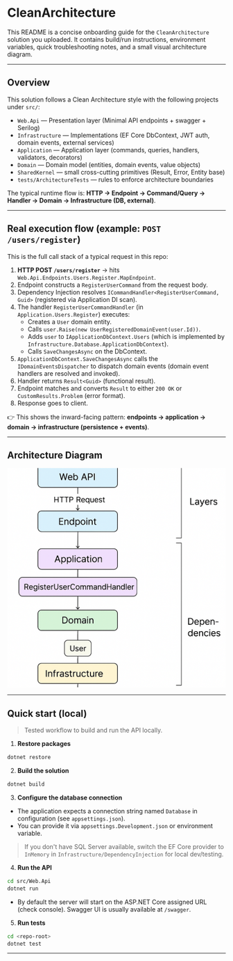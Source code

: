 # CleanArchitecture

This README is a concise onboarding guide for the `CleanArchitecture` solution you uploaded. It contains build/run instructions, environment variables, quick troubleshooting notes, and a small visual architecture diagram.

---

## Overview
This solution follows a Clean Architecture style with the following projects under `src/`:

- `Web.Api` — Presentation layer (Minimal API endpoints + swagger + Serilog)
- `Infrastructure` — Implementations (EF Core DbContext, JWT auth, domain events, external services)
- `Application` — Application layer (commands, queries, handlers, validators, decorators)
- `Domain` — Domain model (entities, domain events, value objects)
- `SharedKernel` — small cross-cutting primitives (Result, Error, Entity base)
- `tests/ArchitectureTests` — rules to enforce architecture boundaries

The typical runtime flow is: **HTTP → Endpoint → Command/Query → Handler → Domain → Infrastructure (DB, external)**.

---

## Real execution flow (example: `POST /users/register`)

This is the full call stack of a typical request in this repo:

1. **HTTP POST `/users/register`** → hits `Web.Api.Endpoints.Users.Register.MapEndpoint`.
2. Endpoint constructs a `RegisterUserCommand` from the request body.
3. Dependency Injection resolves `ICommandHandler<RegisterUserCommand, Guid>` (registered via Application DI scan).
4. The handler `RegisterUserCommandHandler` (in `Application.Users.Register`) executes:
   - Creates a `User` domain entity.
   - Calls `user.Raise(new UserRegisteredDomainEvent(user.Id))`.
   - Adds `user` to `IApplicationDbContext.Users` (which is implemented by `Infrastructure.Database.ApplicationDbContext`).
   - Calls `SaveChangesAsync` on the DbContext.
5. `ApplicationDbContext.SaveChangesAsync` calls the `IDomainEventsDispatcher` to dispatch domain events (domain event handlers are resolved and invoked).
6. Handler returns `Result<Guid>` (functional result).
7. Endpoint matches and converts `Result` to either `200 OK` or `CustomResults.Problem` (error format).
8. Response goes to client.

👉 This shows the inward-facing pattern: **endpoints → application → domain → infrastructure (persistence + events)**.

---

## Architecture Diagram

![Clean Architecture Diagram](Architecture-Diagram.png)

---

## Quick start (local)
> Tested workflow to build and run the API locally.

1. **Restore packages**

```bash
dotnet restore
```

2. **Build the solution**

```bash
dotnet build
```

3. **Configure the database connection**

- The application expects a connection string named `Database` in configuration (see `appsettings.json`).
- You can provide it via `appsettings.Development.json` or environment variable.

> If you don't have SQL Server available, switch the EF Core provider to `InMemory` in `Infrastructure/DependencyInjection` for local dev/testing.

4. **Run the API**

```bash
cd src/Web.Api
dotnet run
```

- By default the server will start on the ASP.NET Core assigned URL (check console). Swagger UI is usually available at `/swagger`.

5. **Run tests**

```bash
cd <repo-root>
dotnet test
```

---
